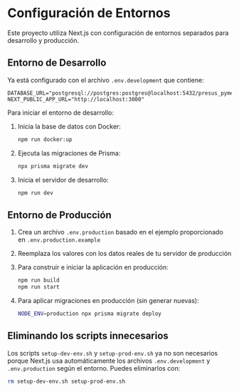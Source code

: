 # Configuración de Entornos

Este proyecto utiliza Next.js con configuración de entornos separados para desarrollo y producción.

## Entorno de Desarrollo

Ya está configurado con el archivo `.env.development` que contiene:

```
DATABASE_URL="postgresql://postgres:postgres@localhost:5432/presus_pymes"
NEXT_PUBLIC_APP_URL="http://localhost:3000"
```

Para iniciar el entorno de desarrollo:

1. Inicia la base de datos con Docker:
   ```bash
   npm run docker:up
   ```

2. Ejecuta las migraciones de Prisma:
   ```bash
   npx prisma migrate dev
   ```

3. Inicia el servidor de desarrollo:
   ```bash
   npm run dev
   ```

## Entorno de Producción

1. Crea un archivo `.env.production` basado en el ejemplo proporcionado en `.env.production.example`

2. Reemplaza los valores con los datos reales de tu servidor de producción

3. Para construir e iniciar la aplicación en producción:
   ```bash
   npm run build
   npm run start
   ```

4. Para aplicar migraciones en producción (sin generar nuevas):
   ```bash
   NODE_ENV=production npx prisma migrate deploy
   ```

## Eliminando los scripts innecesarios

Los scripts `setup-dev-env.sh` y `setup-prod-env.sh` ya no son necesarios porque Next.js usa automáticamente los archivos `.env.development` y `.env.production` según el entorno. Puedes eliminarlos con:

```bash
rm setup-dev-env.sh setup-prod-env.sh
``` 